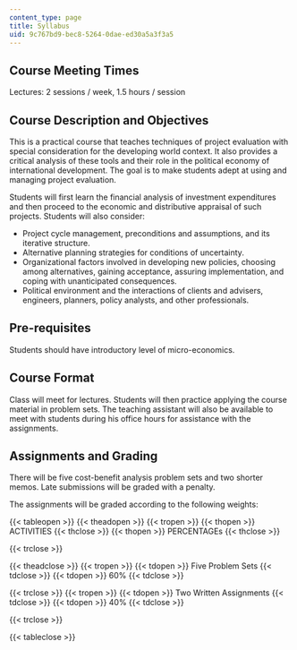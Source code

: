 ```yaml
---
content_type: page
title: Syllabus
uid: 9c767bd9-bec8-5264-0dae-ed30a5a3f3a5
---
```


Course Meeting Times
--------------------

Lectures: 2 sessions / week, 1.5 hours / session

Course Description and Objectives
---------------------------------

This is a practical course that teaches techniques of project evaluation with special consideration for the developing world context. It also provides a critical analysis of these tools and their role in the political economy of international development. The goal is to make students adept at using and managing project evaluation.

Students will first learn the financial analysis of investment expenditures and then proceed to the economic and distributive appraisal of such projects. Students will also consider:

*   Project cycle management, preconditions and assumptions, and its iterative structure.
*   Alternative planning strategies for conditions of uncertainty.
*   Organizational factors involved in developing new policies, choosing among alternatives, gaining acceptance, assuring implementation, and coping with unanticipated consequences.
*   Political environment and the interactions of clients and advisers, engineers, planners, policy analysts, and other professionals.

Pre-requisites
--------------

Students should have introductory level of micro-economics.

Course Format
-------------

Class will meet for lectures. Students will then practice applying the course material in problem sets. The teaching assistant will also be available to meet with students during his office hours for assistance with the assignments.

Assignments and Grading
-----------------------

There will be five cost-benefit analysis problem sets and two shorter memos. Late submissions will be graded with a penalty.

The assignments will be graded according to the following weights:

{{< tableopen >}}
{{< theadopen >}}
{{< tropen >}}
{{< thopen >}}
ACTIVITIES
{{< thclose >}}
{{< thopen >}}
PERCENTAGEs
{{< thclose >}}

{{< trclose >}}

{{< theadclose >}}
{{< tropen >}}
{{< tdopen >}}
Five Problem Sets
{{< tdclose >}}
{{< tdopen >}}
60%
{{< tdclose >}}

{{< trclose >}}
{{< tropen >}}
{{< tdopen >}}
Two Written Assignments
{{< tdclose >}}
{{< tdopen >}}
40%
{{< tdclose >}}

{{< trclose >}}

{{< tableclose >}}